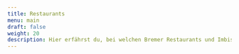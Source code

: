 ```yaml
---
title: Restaurants
menu: main
draft: false
weight: 20
description: Hier erfährst du, bei welchen Bremer Restaurants und Imbissen du mit Karte bezahlen kannst.
---
```

